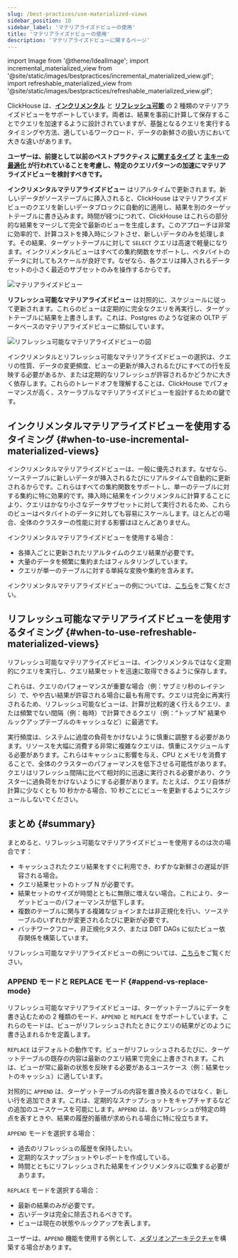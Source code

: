 ```yaml
---
slug: /best-practices/use-materialized-views
sidebar_position: 10
sidebar_label: 'マテリアライズドビューの使用'
title: 'マテリアライズドビューの使用'
description: 'マテリアライズドビューに関するページ'
---
```


import Image from '@theme/IdealImage';
import incremental_materialized_view from '@site/static/images/bestpractices/incremental_materialized_view.gif';
import refreshable_materialized_view from '@site/static/images/bestpractices/refreshable_materialized_view.gif';


ClickHouse は、[**インクリメンタル**](/materialized-view/incremental-materialized-view) と [**リフレッシュ可能**](/materialized-view/refreshable-materialized-view) の 2 種類のマテリアライズドビューをサポートしています。両者は、結果を事前に計算して保存することでクエリを加速するように設計されていますが、基盤となるクエリを実行するタイミングや方法、適しているワークロード、データの新鮮さの扱い方において大きな違いがあります。

**ユーザーは、前提として以前のベストプラクティス [に関するタイプ](/best-practices/select-data-types) と [主キーの最適化](/best-practices/choosing-a-primary-key) が行われていることを考慮し、特定のクエリパターンの加速にマテリアライズドビューを検討すべきです。**

**インクリメンタルマテリアライズドビュー** はリアルタイムで更新されます。新しいデータがソーステーブルに挿入されると、ClickHouse はマテリアライズドビューのクエリを新しいデータブロックに自動的に適用し、結果を別のターゲットテーブルに書き込みます。時間が経つにつれて、ClickHouse はこれらの部分的な結果をマージして完全で最新のビューを生成します。このアプローチは非常に効率的で、計算コストを挿入時にシフトさせ、新しいデータのみを処理します。その結果、ターゲットテーブルに対して `SELECT` クエリは高速で軽量になります。インクリメンタルビューはすべての集約関数をサポートし、ペタバイトのデータに対してもスケールが良好です。なぜなら、各クエリは挿入されるデータセットの小さく最近のサブセットのみを操作するからです。

<Image img={incremental_materialized_view} size="lg" alt="マテリアライズドビュー" />

**リフレッシュ可能なマテリアライズドビュー** は対照的に、スケジュールに従って更新されます。これらのビューは定期的に完全なクエリを再実行し、ターゲットテーブルに結果を上書きします。これは、Postgres のような従来の OLTP データベースのマテリアライズドビューに類似しています。

<Image img={refreshable_materialized_view} size="lg" alt="リフレッシュ可能なマテリアライズドビューの図" />

インクリメンタルとリフレッシュ可能なマテリアライズドビューの選択は、クエリの性質、データの変更頻度、ビューの更新が挿入されるたびにすべての行を反映する必要があるか、または定期的なリフレッシュが許容されるかどうかに大きく依存します。これらのトレードオフを理解することは、ClickHouse でパフォーマンスが高く、スケーラブルなマテリアライズドビューを設計するための鍵です。

## インクリメンタルマテリアライズドビューを使用するタイミング {#when-to-use-incremental-materialized-views}

インクリメンタルマテリアライズドビューは、一般に優先されます。なぜなら、ソーステーブルに新しいデータが挿入されるたびにリアルタイムで自動的に更新されるからです。これらはすべての集約関数をサポートし、単一のテーブルに対する集約に特に効果的です。挿入時に結果をインクリメンタルに計算することにより、クエリはかなり小さなデータサブセットに対して実行されるため、これらのビューはペタバイトのデータに対しても容易にスケールします。ほとんどの場合、全体のクラスターの性能に対する影響はほとんどありません。

インクリメンタルマテリアライズドビューを使用する場合：

- 各挿入ごとに更新されたリアルタイムのクエリ結果が必要です。
- 大量のデータを頻繁に集約またはフィルタリングしています。
- クエリが単一のテーブルに対する単純な変換や集約を含みます。

インクリメンタルマテリアライズドビューの例については、[こちら](/materialized-view/incremental-materialized-view)をご覧ください。

## リフレッシュ可能なマテリアライズドビューを使用するタイミング {#when-to-use-refreshable-materialized-views}

リフレッシュ可能なマテリアライズドビューは、インクリメンタルではなく定期的にクエリを実行し、クエリ結果セットを迅速に取得できるように保存します。

これらは、クエリのパフォーマンスが重要な場合（例：サブミリ秒のレイテンシ）で、やや古い結果が許容される場合に最も有用です。クエリは完全に再実行されるため、リフレッシュ可能なビューは、計算が比較的速く行えるクエリ、または頻繁でない間隔（例：毎時）で計算できるクエリ（例：“トップ N” 結果やルックアップテーブルのキャッシュなど）に最適です。

実行頻度は、システムに過度の負荷をかけないように慎重に調整する必要があります。リソースを大幅に消費する非常に複雑なクエリは、慎重にスケジュールする必要があります。これらはキャッシュに影響を与え、CPU とメモリを消費することで、全体のクラスターのパフォーマンスを低下させる可能性があります。クエリはリフレッシュ間隔に比べて相対的に迅速に実行される必要があり、クラスターに過負荷をかけないようにする必要があります。たとえば、クエリ自体が計算に少なくとも 10 秒かかる場合、10 秒ごとにビューを更新するようにスケジュールしないでください。

## まとめ {#summary}

まとめると、リフレッシュ可能なマテリアライズドビューを使用するのは次の場合です：

- キャッシュされたクエリ結果をすぐに利用でき、わずかな新鮮さの遅延が許容される場合。
- クエリ結果セットのトップ N が必要です。
- 結果セットのサイズが時間とともに無限に増えない場合。これにより、ターゲットビューのパフォーマンスが低下します。
- 複数のテーブルに関与する複雑なジョインまたは非正規化を行い、ソーステーブルのいずれかが変更されるたびに更新が必要です。
- バッチワークフロー、非正規化タスク、または DBT DAGs に似たビュー依存関係を構築しています。

リフレッシュ可能なマテリアライズドビューの例については、[こちら](/materialized-view/refreshable-materialized-view)をご覧ください。

### APPEND モードと REPLACE モード {#append-vs-replace-mode}

リフレッシュ可能なマテリアライズドビューは、ターゲットテーブルにデータを書き込むための 2 種類のモード、`APPEND` と `REPLACE` をサポートしています。これらのモードは、ビューがリフレッシュされたときにクエリの結果がどのように書き込まれるかを定義します。

`REPLACE` はデフォルトの動作です。ビューがリフレッシュされるたびに、ターゲットテーブルの既存の内容は最新のクエリ結果で完全に上書きされます。これは、ビューが常に最新の状態を反映する必要があるユースケース（例：結果セットのキャッシュ）に適しています。

対照的に `APPEND` は、ターゲットテーブルの内容を置き換えるのではなく、新しい行を追加できます。これは、定期的なスナップショットをキャプチャするなどの追加のユースケースを可能にします。`APPEND` は、各リフレッシュが特定の時点を表すときや、結果の履歴的蓄積が求められる場合に特に役立ちます。

`APPEND` モードを選択する場合：

- 過去のリフレッシュの履歴を保持したい。
- 定期的なスナップショットやレポートを作成している。
- 時間とともにリフレッシュされた結果をインクリメンタルに収集する必要があります。

`REPLACE` モードを選択する場合：

- 最新の結果のみが必要です。
- 古いデータは完全に除去されるべきです。
- ビューは現在の状態やルックアップを表します。

ユーザーは、`APPEND` 機能を使用する例として、[メダリオンアーキテクチャ](https://clickhouse.com/blog/building-a-medallion-architecture-for-bluesky-json-data-with-clickhouse)を構築する場合があります。
